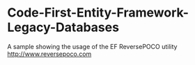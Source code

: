 # Code-First-Entity-Framework-Legacy-Databases
A sample showing  the usage of the EF ReversePOCO utility http://www.reversepoco.com

